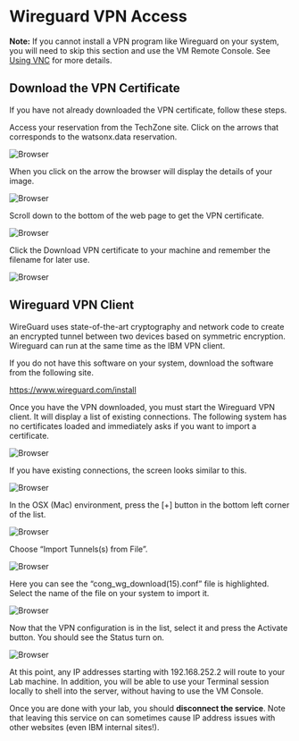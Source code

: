 # Wireguard VPN Access

**Note:** If you cannot install a VPN program like Wireguard on your system, you will need to skip this section and use the VM Remote Console. See [Using VNC](wxd-reference-vnc.md#techzone-guacamole-access) for more details.

## Download the VPN Certificate

If you have not already downloaded the VPN certificate, follow these steps. 

Access your reservation from the TechZone site. Click on the arrows that corresponds to the watsonx.data reservation. 

![Browser](wxd-images/techzone-reservations.png)

When you click on the arrow the browser will display the details of your image.

![Browser](wxd-images/techzone-my-details.png)

Scroll down to the bottom of the web page to get the VPN certificate.

![Browser](wxd-images/techzone-vpn.png)

Click the Download VPN certificate to your machine and remember the filename for later use.

![Browser](wxd-images/techzone-vpn-name.png)

## Wireguard VPN Client

WireGuard uses state-of-the-art cryptography and network code to create an encrypted tunnel between two devices based on symmetric encryption. Wireguard can run at the same time as the IBM VPN client. 

If you do not have this software on your system, download the software from the following site.

<a href="https://www.wireguard.com/install/" target="_blank">https://www.wireguard.com/install</a>

Once you have the VPN downloaded, you must start the Wireguard VPN client. It will display a list of existing connections. The following system has no certificates loaded and immediately asks if you want to import a certificate.

![Browser](wxd-images/wg-initial.png)

If you have existing connections, the screen looks similar to this.

![Browser](wxd-images/wg-existing.png)

In the OSX (Mac) environment, press the [+] button in the bottom left corner of the list. 

![Browser](wxd-images/wg-add.png)

Choose “Import Tunnels(s) from File”.

![Browser](wxd-images/wg-import.png)

Here you can see the “cong_wg_download(15).conf” file is highlighted. Select the name of the file on your system to import it.

![Browser](wxd-images/wg-config.png)

Now that the VPN configuration is in the list, select it and press the Activate button. You should see the Status turn on.
 
![Browser](wxd-images/wg-activate.png) 

At this point, any IP addresses starting with 192.168.252.2 will route to your Lab machine. In addition, you will be able to use your Terminal session locally to shell into the server, without having to use the VM Console.

Once you are done with your lab, you should **disconnect the service**. Note that leaving this service on can sometimes cause IP address issues with other websites (even IBM internal sites!).